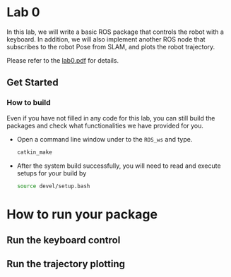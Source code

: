 # Lab 0 
In this lab, we will write a basic ROS package that controls the robot with a keyboard. In addition, we will also implement another ROS node that subscribes to the robot Pose from SLAM, and plots the robot trajectory.  

Please refer to the [lab0.pdf](lab0.pdf) for details. 

## Get Started
### How to build
Even if you have not filled in any code for this lab, you can still build the packages and check what functionalities we have provided for you.

- Open a command line window under to the ```ROS_ws``` and type.

    ```bash
    catkin_make 
    ```
- After the system build successfully, you will need to read and execute setups for your build by 
    ```bash
    source devel/setup.bash
    ```
# How to run your package
## Run the keyboard control
## Run the trajectory plotting



